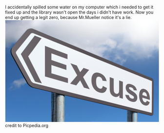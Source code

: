 I accidentally spilled some water on my computer which i needed to get it fixed up and the library wasn't open the days i didn't have work.
Now you end up getting a legit zero, because Mr.Mueller notice it's a lie.    
![truth](../../../picture/excuse.jpg)  
credit to Picpedia.org